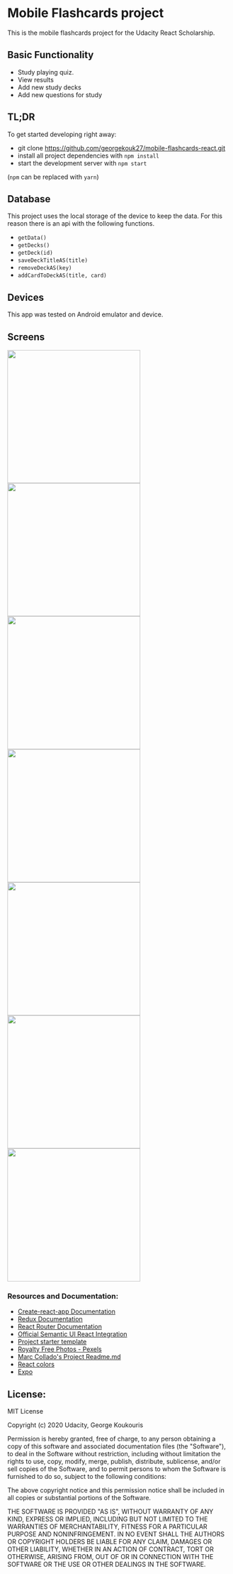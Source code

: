 # Mobile Flashcards project

This is the mobile flashcards project for the Udacity React Scholarship. 

## Basic Functionality
* Study playing quiz.
* View results
* Add new study decks
* Add new questions for study

## TL;DR

To get started developing right away:

* git clone https://github.com/georgekouk27/mobile-flashcards-react.git
* install all project dependencies with `npm install`
* start the development server with `npm start`

(`npm` can be replaced with `yarn`)

## Database

This project uses the local storage of the device to keep the data. For this reason there is an api with the following functions.

* `getData()`
* `getDecks()`
* `getDeck(id)`
* `saveDeckTitleAS(title)`
* `removeDeckAS(key)`
* `addCardToDeckAS(title, card)`


## Devices

This app was tested on Android emulator and device.

## Screens

<img src="/screens/screen1.png" width="300">

<img src="/screens/screen2.png" width="300">

<img src="/screens/screen3.png" width="300">

<img src="/screens/screen4.png" width="300">

<img src="/screens/screen5.png" width="300">

<img src="/screens/screen6.png" width="300">

<img src="/screens/screen7.png" width="300">



### Resources and Documentation:
* [Create-react-app Documentation](https://github.com/facebook/create-react-app)
* [Redux Documentation](https://redux.js.org)
* [React Router Documentation](http://knowbody.github.io/react-router-docs/)
* [Official Semantic UI React Integration](https://react.semantic-ui.com/introduction)
* [Project starter template](https://github.com/udacity/reactnd-project-would-you-rather-starter)
* [Royalty Free Photos - Pexels](https://www.pexels.com)
* [Marc Collado's Project Readme.md](https://github.com/MarcCollado/would-you-rather/blob/master/README.md)
* [React colors](https://casesandberg.github.io/react-color/)
* [Expo](https://expo.io/)



## License:
MIT License

Copyright (c) 2020 Udacity, George Koukouris

Permission is hereby granted, free of charge, to any person obtaining a copy of this software and associated documentation files (the "Software"), to deal in the Software without restriction, including without limitation the rights to use, copy, modify, merge, publish, distribute, sublicense, and/or sell copies of the Software, and to permit persons to whom the Software is furnished to do so, subject to the following conditions:

The above copyright notice and this permission notice shall be included in all copies or substantial portions of the Software.

THE SOFTWARE IS PROVIDED "AS IS", WITHOUT WARRANTY OF ANY KIND, EXPRESS OR IMPLIED, INCLUDING BUT NOT LIMITED TO THE WARRANTIES OF MERCHANTABILITY, FITNESS FOR A PARTICULAR PURPOSE AND NONINFRINGEMENT. IN NO EVENT SHALL THE AUTHORS OR COPYRIGHT HOLDERS BE LIABLE FOR ANY CLAIM, DAMAGES OR OTHER LIABILITY, WHETHER IN AN ACTION OF CONTRACT, TORT OR OTHERWISE, ARISING FROM, OUT OF OR IN CONNECTION WITH THE SOFTWARE OR THE USE OR OTHER DEALINGS IN THE SOFTWARE.
